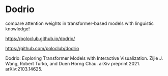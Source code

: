 
# Dodrio 

compare attention weights in transformer-based models with linguistic knowledge!

https://poloclub.github.io/dodrio/

https://github.com/poloclub/dodrio

Dodrio: Exploring Transformer Models with Interactive Visualization. Zijie J. Wang, Robert Turko, and Duen Horng Chau. arXiv preprint 2021. arXiv:2103.14625.
